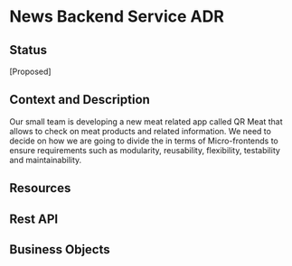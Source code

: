 # News Backend Service ADR

## Status

[Proposed]

## Context and Description

Our small team is developing a new meat related app called QR Meat that allows to check on meat products and related information. We need to decide on how we are going to divide the in terms of Micro-frontends to ensure requirements such as modularity, reusability, flexibility, testability and maintainability.

## Resources

## Rest API

## Business Objects